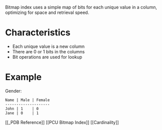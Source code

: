 Bitmap index uses a simple map of bits for each unique value in a column, optimizing for space and retrieval speed.

# Characteristics
- Each unique value is a new column
- There are 0 or 1 bits in the columns
- Bit operations are used for lookup

# Example
Gender:
```
Name | Male | Female
--------------------
John | 1    | 0
Jane | 0    | 1
```

[[_PDB Reference]]
[[PCU Bitmap Index]]
[[Cardinality]]